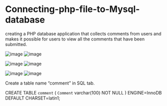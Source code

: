 # Connecting-php-file-to-Mysql-database
creating a PHP database application that collects comments from users and makes it possible for users to view all the comments that have been submitted.

![image](https://user-images.githubusercontent.com/66742450/144014601-e43a4fd0-af41-4ac2-afb6-fc679d95e2a0.png)
![image](https://user-images.githubusercontent.com/66742450/144014635-627b355b-7472-463e-98f6-d400d87f24f5.png)

![image](https://user-images.githubusercontent.com/66742450/144014659-cf00a210-31a6-4061-9bb3-6e975c9d9a69.png)
![image](https://user-images.githubusercontent.com/66742450/144014687-89c6f75e-521f-4707-b2a9-0eb666c2af09.png)

![image](https://user-images.githubusercontent.com/66742450/144014722-c10f5c01-a0c6-40d0-bbcc-727e637bcb9f.png)
![image](https://user-images.githubusercontent.com/66742450/144014746-f114eeb8-e34e-45ca-8c00-6753009dc11f.png)

Create a table name “comment” in SQL tab.

CREATE TABLE `comment` (
`Comment` varchar(100) NOT NULL
) ENGINE=InnoDB DEFAULT CHARSET=latin1;
